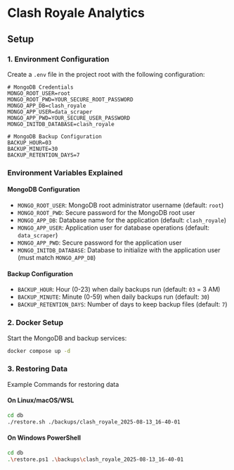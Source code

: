 # Clash Royale Analytics

## Setup

### 1. Environment Configuration

Create a `.env` file in the project root with the following configuration:

```env
# MongoDB Credentials
MONGO_ROOT_USER=root
MONGO_ROOT_PWD=YOUR_SECURE_ROOT_PASSWORD
MONGO_APP_DB=clash_royale
MONGO_APP_USER=data_scraper
MONGO_APP_PWD=YOUR_SECURE_USER_PASSWORD
MONGO_INITDB_DATABASE=clash_royale

# MongoDB Backup Configuration
BACKUP_HOUR=03
BACKUP_MINUTE=30
BACKUP_RETENTION_DAYS=7
```

### Environment Variables Explained

#### MongoDB Configuration
- `MONGO_ROOT_USER`: MongoDB root administrator username (default: `root`)
- `MONGO_ROOT_PWD`: Secure password for the MongoDB root user
- `MONGO_APP_DB`: Database name for the application (default: `clash_royale`)
- `MONGO_APP_USER`: Application user for database operations (default: `data_scraper`)
- `MONGO_APP_PWD`: Secure password for the application user
- `MONGO_INITDB_DATABASE`: Database to initialize with the application user (must match `MONGO_APP_DB`)

#### Backup Configuration
- `BACKUP_HOUR`: Hour (0-23) when daily backups run (default: `03` = 3 AM)
- `BACKUP_MINUTE`: Minute (0-59) when daily backups run (default: `30`)
- `BACKUP_RETENTION_DAYS`: Number of days to keep backup files (default: `7`)

### 2. Docker Setup

Start the MongoDB and backup services:

```bash
docker compose up -d
```

### 3. Restoring Data

Example Commands for restoring data 

#### On Linux/macOS/WSL
```bash
cd db
./restore.sh ./backups/clash_royale_2025-08-13_16-40-01
```

#### On Windows PowerShell
```bash
cd db
.\restore.ps1 .\backups\clash_royale_2025-08-13_16-40-01
```